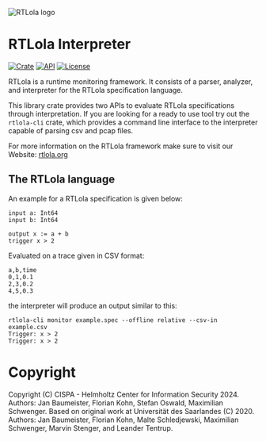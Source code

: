 ![RTLola logo](https://pages.cispa.de/rtlola/assets/img/logos/rtlola-logo-ultrawide-blue.png)
# RTLola Interpreter
[![Crate](https://img.shields.io/crates/v/rtlola-interpreter.svg)](https://crates.io/crates/rtlola-interpreter)
[![API](https://docs.rs/rtlola-interpreter/badge.svg)](https://docs.rs/rtlola-interpreter)
[![License](https://img.shields.io/crates/l/rtlola-interpreter)](https://crates.io/crates/rtlola-interpreter)

RTLola is a runtime monitoring framework. It consists of a parser, analyzer, and interpreter for the RTLola specification language.

This library crate provides two APIs to evaluate RTLola specifications through interpretation.
If you are looking for a ready to use tool try out the `rtlola-cli` crate, which provides a command line interface to the interpreter capable of parsing csv and pcap files.

For more information on the RTLola framework make sure to visit our Website:
[rtlola.org](https://rtlola.org "RTLola")

## The RTLola language

An example for a RTLola specification is given below:

```
input a: Int64
input b: Int64

output x := a + b
trigger x > 2
```

Evaluated on a trace given in CSV format:

```
a,b,time
0,1,0.1
2,3,0.2
4,5,0.3
```

the interpreter will produce an output similar to this:

```
rtlola-cli monitor example.spec --offline relative --csv-in example.csv 
Trigger: x > 2
Trigger: x > 2
```

# Copyright

Copyright (C) CISPA - Helmholtz Center for Information Security 2024.  Authors: Jan Baumeister, Florian Kohn, Stefan Oswald, Maximilian Schwenger.
Based on original work at Universität des Saarlandes (C) 2020.  Authors: Jan Baumeister, Florian Kohn, Malte Schledjewski, Maximilian Schwenger, Marvin Stenger, and Leander Tentrup.
